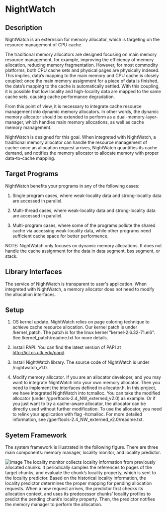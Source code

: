 NightWatch
=========
Description
---------
NightWatch is an externsion for memory allocator, which is targeting on the resource management of CPU cache.

The traditional memory allocators are designed focusing on main memory resource management, for example, improving the efficiency of memory allocation, reducing memory fragmentation. However, for most commodity platforms, both CPU cache sets and physical pages are physically indexed. This implies, data’s mapping to the main memory and CPU cache is closely coupled: once the main memory assignment for a piece of data is finished, the data’s mapping to the cache is automatically settled. With this coupling, it is possible that low locality and high-locality data are mapped to the same cache sets, causing cache performance degradation.

From this point of view, it is necessary to integrate cache resource management into dynamic memory allocators. In other words, the dynamic memory allocator should be extended to perform as a dual-memory-layer-manager, which handles main memory allocations, as well as cache memory management.

NightWatch is designed for this goal. When integreted with NightWatch, a traditional memory allocator can handle the resource management of cache: once an allocation request arrives, NightWatch quantifies its cache demand, and notifies the memory allocator to allocate memory with proper data-to-cache mapping.


Target Programs
---------
NightWatch benefits your programs in any of the following cases:

1) Single program cases, where weak-locality data and strong-locality data are accessed in parallel.

2) Multi-thread cases, where weak-locality data and strong-locality data are accessed in parallel.

3) Multi-program cases, where some of the programs pollute the shared cache via accessing weak-locality data, while other programs need sufficient cache space for better performence.

NOTE: NightWatch only focuses on dynamic memory allocations. It does not handle the cache assignment for the data in data segment, bss segment, or stack.


Library Interfaces
---------
The service of NightWatch is transparent to user's application. When integreted with NightWatch, a memory allocator does not need to modify the allocation interfaces. 


Setup
---------
1.	OS kernel update. NightWatch relies on page coloring technique to achieve cache resource allocation. Our kernel patch is under /kernel\_patch. The patch is for the linux kernel "kernel-2.6.32-71.el6". See /kernel\_patch/readme.txt for more details.

2.	Install PAPI. You can find the latest version of PAPI at http://icl.cs.utk.edu/papi/.

2.	Install NightWatch library. The source code of NightWatch is under /nightwatch\_v1.0.

3.	Modify memory allocator. If you are an allocator developer, and you may want to integrate NightWatch into your own memory allocator. Then you need to implement the interfaces defined in allocator.h. In this project, we have integrated NightWatch into tcmalloc. You can take the modified allocator (under /gperftools-2.4\_NW_externed\_v2.0) as example. Or if you just want to try a cache-aware allocator, the allocator can be directly used without further modification. To use the allocator, you need to relink your application with flag -ltcmalloc. For more detailed information, see /gperftools-2.4\_NW_externed\_v2.0/readme.txt.

Syetem Framework
---------
The system framework is illustrated in the following figure. There are three main components: memory manager, locality monitor, and locality predictor.

![image](https://github.com/grtoverflow/PC-Malloc/blob/master/figure/system_design.jpg)
The locality monitor collects locality information from previously allocated chunks. It periodically samples the references to pages of the target chunks, and evaluate the chunk’s locality property, which is sent to the locality predictor. Based on the historical locality information, the locality predictor determines the proper mapping for pending allocation requests. When a new request arrives, the predictor first checks its allocation context, and uses its predecessor chunks’ locality profiles to predict the pending chunk’s locality property. Then, the predictor notifies the memory manager to perform the
allocation.

